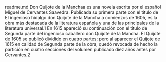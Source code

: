 readme.md
Don Quijote de la Manchaa​ es una novela 
escrita por el español Miguel de Cervantes 
Saavedra. Publicada su primera parte con el 
título de El ingenioso hidalgo don Quijote de 
la Mancha a comienzos de 1605, es la obra más 
destacada de la literatura española y una de 
las principales de la literatura universal.1​ 
En 1615 apareció su continuación con el 
título de Segunda parte del ingenioso 
caballero don Quijote de la Mancha. El 
Quijote de 1605 se publicó dividido en cuatro 
partes; pero al aparecer el Quijote de 1615 
en calidad de Segunda parte de la obra, quedó 
revocada de hecho la partición en cuatro 
secciones del volumen publicado diez años 
antes por Cervantes.2​
